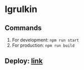 # Igrulkin

## Commands

1. For development: `npm run start`
2. For production: `npm run build`

## Deploy: [link](https://igrulkin.netlify.app/)
